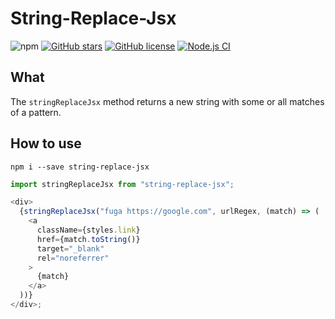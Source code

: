 # String-Replace-Jsx
![npm](https://img.shields.io/npm/v/string-replace-jsx)
[![GitHub stars](https://img.shields.io/github/stars/nozo-moto/string-replace-jsx)](https://github.com/nozo-moto/string-replace-jsx/stargazers)
[![GitHub license](https://img.shields.io/github/license/nozo-moto/string-replace-jsx)](https://github.com/nozo-moto/string-replace-jsx)
[![Node.js CI](https://github.com/nozo-moto/string-replace-jsx/actions/workflows/ci.yaml/badge.svg)](https://github.com/nozo-moto/string-replace-jsx/actions/workflows/ci.yaml)
## What 
The `stringReplaceJsx` method returns a new string with some or all matches of a pattern.

## How to use

`npm i --save string-replace-jsx`

```js
import stringReplaceJsx from "string-replace-jsx";

<div>
  {stringReplaceJsx("fuga https://google.com", urlRegex, (match) => (
    <a
      className={styles.link}
      href={match.toString()}
      target="_blank"
      rel="noreferrer"
    >
      {match}
    </a>
  ))}
</div>;
```
